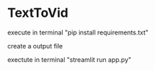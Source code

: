 # TextToVid


execute in terminal "pip install requirements.txt"

create a output file

exectute in terminal "streamlit run app.py"
